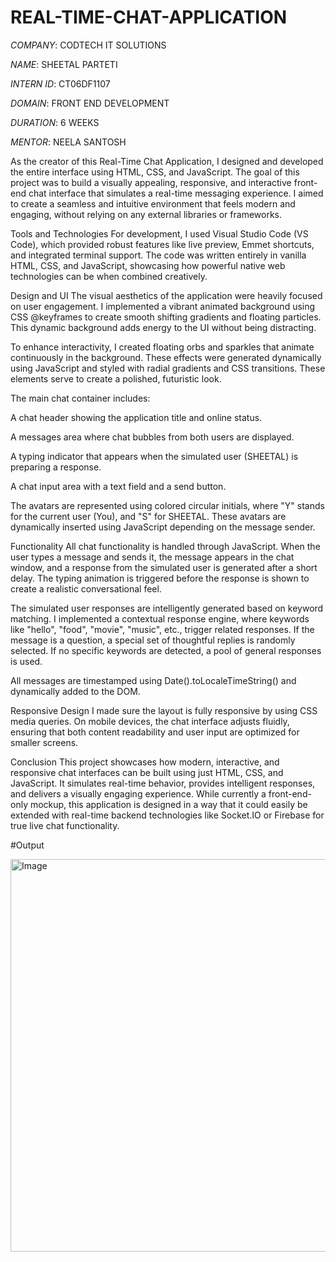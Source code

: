 # REAL-TIME-CHAT-APPLICATION

*COMPANY*: CODTECH IT SOLUTIONS

*NAME*: SHEETAL PARTETI

*INTERN ID*: CT06DF1107

*DOMAIN*: FRONT END DEVELOPMENT

*DURATION*: 6 WEEKS

*MENTOR*: NEELA SANTOSH

As the creator of this Real-Time Chat Application, I designed and developed the entire interface using HTML, CSS, and JavaScript. The goal of this project was to build a visually appealing, responsive, and interactive front-end chat interface that simulates a real-time messaging experience. I aimed to create a seamless and intuitive environment that feels modern and engaging, without relying on any external libraries or frameworks.

Tools and Technologies
For development, I used Visual Studio Code (VS Code), which provided robust features like live preview, Emmet shortcuts, and integrated terminal support. The code was written entirely in vanilla HTML, CSS, and JavaScript, showcasing how powerful native web technologies can be when combined creatively.

Design and UI
The visual aesthetics of the application were heavily focused on user engagement. I implemented a vibrant animated background using CSS @keyframes to create smooth shifting gradients and floating particles. This dynamic background adds energy to the UI without being distracting.

To enhance interactivity, I created floating orbs and sparkles that animate continuously in the background. These effects were generated dynamically using JavaScript and styled with radial gradients and CSS transitions. These elements serve to create a polished, futuristic look.

The main chat container includes:

A chat header showing the application title and online status.

A messages area where chat bubbles from both users are displayed.

A typing indicator that appears when the simulated user (SHEETAL) is preparing a response.

A chat input area with a text field and a send button.

The avatars are represented using colored circular initials, where "Y" stands for the current user (You), and "S" for SHEETAL. These avatars are dynamically inserted using JavaScript depending on the message sender.

Functionality
All chat functionality is handled through JavaScript. When the user types a message and sends it, the message appears in the chat window, and a response from the simulated user is generated after a short delay. The typing animation is triggered before the response is shown to create a realistic conversational feel.

The simulated user responses are intelligently generated based on keyword matching. I implemented a contextual response engine, where keywords like "hello", "food", "movie", "music", etc., trigger related responses. If the message is a question, a special set of thoughtful replies is randomly selected. If no specific keywords are detected, a pool of general responses is used.

All messages are timestamped using Date().toLocaleTimeString() and dynamically added to the DOM.

Responsive Design
I made sure the layout is fully responsive by using CSS media queries. On mobile devices, the chat interface adjusts fluidly, ensuring that both content readability and user input are optimized for smaller screens.

Conclusion
This project showcases how modern, interactive, and responsive chat interfaces can be built using just HTML, CSS, and JavaScript. It simulates real-time behavior, provides intelligent responses, and delivers a visually engaging experience. While currently a front-end-only mockup, this application is designed in a way that it could easily be extended with real-time backend technologies like Socket.IO or Firebase for true live chat functionality.

#Output

<img width="1365" height="628" alt="Image" src="https://github.com/user-attachments/assets/15e618f3-fab5-4904-b6b7-bdb275f2c50d" />
